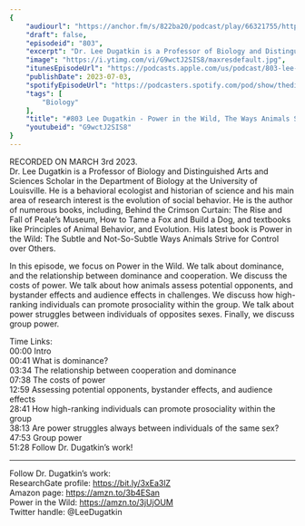 ```yaml
---
{
	"audiourl": "https://anchor.fm/s/822ba20/podcast/play/66321755/https%3A%2F%2Fd3ctxlq1ktw2nl.cloudfront.net%2Fstaging%2F2023-2-10%2F035e7153-43c1-91f6-29c5-e749158140c5.m4a",
	"draft": false,
	"episodeid": "803",
	"excerpt": "Dr. Lee Dugatkin is a Professor of Biology and Distinguished Arts and Sciences Scholar in the Department of Biology at the University of Louisville. He is a behavioral ecologist and historian of science and his main area of research interest is the evolution of social behavior. He is the author of numerous books, including, Behind the Crimson Curtain: The Rise and Fall of Peale’s Museum, How to Tame a Fox and Build a Dog, and textbooks like Principles of Animal Behavior, and Evolution. His latest book is Power in the Wild: The Subtle and Not-So-Subtle Ways Animals Strive for Control over Others.",
	"image": "https://i.ytimg.com/vi/G9wctJ2SIS8/maxresdefault.jpg",
	"itunesEpisodeUrl": "https://podcasts.apple.com/us/podcast/803-lee-dugatkin-power-in-the-wild-the-ways/id1451347236?i=1000619168306&uo=4",
	"publishDate": 2023-07-03,
	"spotifyEpisodeUrl": "https://podcasters.spotify.com/pod/show/thedissenter/episodes/803-Lee-Dugatkin---Power-in-the-Wild--The-Ways-Animals-Strive-for-Control-over-Others-e206fsr",
	"tags": [
		"Biology"
	],
	"title": "#803 Lee Dugatkin - Power in the Wild, The Ways Animals Strive for Control over Others",
	"youtubeid": "G9wctJ2SIS8"
}
---
```

RECORDED ON MARCH 3rd 2023.  
Dr. Lee Dugatkin is a Professor of Biology and Distinguished Arts and Sciences Scholar in the Department of Biology at the University of Louisville. He is a behavioral ecologist and historian of science and his main area of research interest is the evolution of social behavior. He is the author of numerous books, including, Behind the Crimson Curtain: The Rise and Fall of Peale’s Museum, How to Tame a Fox and Build a Dog, and textbooks like Principles of Animal Behavior, and Evolution. His latest book is Power in the Wild: The Subtle and Not-So-Subtle Ways Animals Strive for Control over Others.

In this episode, we focus on Power in the Wild. We talk about dominance, and the relationship between dominance and cooperation. We discuss the costs of power. We talk about how animals assess potential opponents, and bystander effects and audience effects in challenges. We discuss how high-ranking individuals can promote prosociality within the group. We talk about power struggles between individuals of opposites sexes. Finally, we discuss group power.

Time Links:  
<time>00:00</time> Intro  
<time>00:41</time> What is dominance?  
<time>03:34</time> The relationship between cooperation and dominance  
<time>07:38</time> The costs of power  
<time>12:59</time> Assessing potential opponents, bystander effects, and audience effects  
<time>28:41</time> How high-ranking individuals can promote prosociality within the group  
<time>38:13</time> Are power struggles always between individuals of the same sex?  
<time>47:53</time> Group power  
<time>51:28</time> Follow Dr. Dugatkin’s work!

---

Follow Dr. Dugatkin’s work:  
ResearchGate profile: https://bit.ly/3xEa3lZ  
Amazon page: https://amzn.to/3b4ESan  
Power in the Wild: https://amzn.to/3jUjOUM  
Twitter handle: @LeeDugatkin
